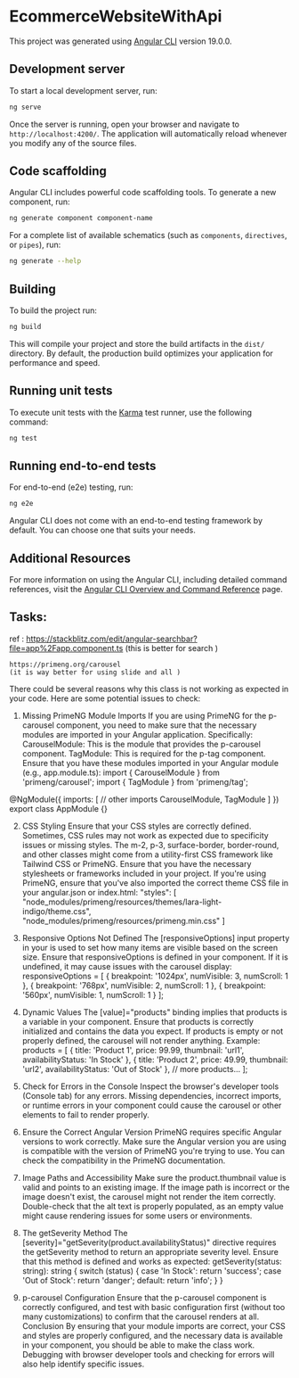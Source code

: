 # EcommerceWebsiteWithApi

This project was generated using [Angular CLI](https://github.com/angular/angular-cli) version 19.0.0.

## Development server

To start a local development server, run:

```bash
ng serve
```

Once the server is running, open your browser and navigate to `http://localhost:4200/`. The application will automatically reload whenever you modify any of the source files.

## Code scaffolding

Angular CLI includes powerful code scaffolding tools. To generate a new component, run:

```bash
ng generate component component-name
```

For a complete list of available schematics (such as `components`, `directives`, or `pipes`), run:

```bash
ng generate --help
```

## Building

To build the project run:

```bash
ng build
```

This will compile your project and store the build artifacts in the `dist/` directory. By default, the production build optimizes your application for performance and speed.

## Running unit tests

To execute unit tests with the [Karma](https://karma-runner.github.io) test runner, use the following command:

```bash
ng test
```

## Running end-to-end tests

For end-to-end (e2e) testing, run:

```bash
ng e2e
```

Angular CLI does not come with an end-to-end testing framework by default. You can choose one that suits your needs.

## Additional Resources

For more information on using the Angular CLI, including detailed command references, visit the [Angular CLI Overview and Command Reference](https://angular.dev/tools/cli) page.

## Tasks:

ref : 
    https://stackblitz.com/edit/angular-searchbar?file=app%2Fapp.component.ts
    (this is better for search )

    https://primeng.org/carousel
    (it is way better for using slide and all )

There could be several reasons why this class is not working as expected in your code. Here are some potential issues to check:
1. Missing PrimeNG Module Imports
If you are using PrimeNG for the p-carousel component, you need to make sure that the necessary modules are imported in your Angular application. Specifically:
CarouselModule: This is the module that provides the p-carousel component.
TagModule: This is required for the p-tag component.
Ensure that you have these modules imported in your Angular module (e.g., app.module.ts):
import { CarouselModule } from 'primeng/carousel';
import { TagModule } from 'primeng/tag';

@NgModule({
  imports: [
    // other imports
    CarouselModule,
    TagModule
  ]
})
export class AppModule {}

2. CSS Styling
Ensure that your CSS styles are correctly defined. Sometimes, CSS rules may not work as expected due to specificity issues or missing styles.
The m-2, p-3, surface-border, border-round, and other classes might come from a utility-first CSS framework like Tailwind CSS or PrimeNG. Ensure that you have the necessary stylesheets or frameworks included in your project.
If you're using PrimeNG, ensure that you've also imported the correct theme CSS file in your angular.json or index.html:
"styles": [
  "node_modules/primeng/resources/themes/lara-light-indigo/theme.css",
  "node_modules/primeng/resources/primeng.min.css"
]

3. Responsive Options Not Defined
The [responsiveOptions] input property in your <p-carousel> is used to set how many items are visible based on the screen size. Ensure that responsiveOptions is defined in your component. If it is undefined, it may cause issues with the carousel display:
responsiveOptions = [
  {
    breakpoint: '1024px',
    numVisible: 3,
    numScroll: 1
  },
  {
    breakpoint: '768px',
    numVisible: 2,
    numScroll: 1
  },
  {
    breakpoint: '560px',
    numVisible: 1,
    numScroll: 1
  }
];

4. Dynamic Values
The [value]="products" binding implies that products is a variable in your component. Ensure that products is correctly initialized and contains the data you expect. If products is empty or not properly defined, the carousel will not render anything.
Example:
products = [
  { title: 'Product 1', price: 99.99, thumbnail: 'url1', availabilityStatus: 'In Stock' },
  { title: 'Product 2', price: 49.99, thumbnail: 'url2', availabilityStatus: 'Out of Stock' },
  // more products...
];

5. Check for Errors in the Console
Inspect the browser's developer tools (Console tab) for any errors. Missing dependencies, incorrect imports, or runtime errors in your component could cause the carousel or other elements to fail to render properly.
6. Ensure the Correct Angular Version
PrimeNG requires specific Angular versions to work correctly. Make sure the Angular version you are using is compatible with the version of PrimeNG you're trying to use. You can check the compatibility in the PrimeNG documentation.
7. Image Paths and Accessibility
Make sure the product.thumbnail value is valid and points to an existing image. If the image path is incorrect or the image doesn't exist, the carousel might not render the item correctly.
Double-check that the alt text is properly populated, as an empty value might cause rendering issues for some users or environments.
8. The getSeverity Method
The [severity]="getSeverity(product.availabilityStatus)" directive requires the getSeverity method to return an appropriate severity level. Ensure that this method is defined and works as expected:
getSeverity(status: string): string {
  switch (status) {
    case 'In Stock':
      return 'success';
    case 'Out of Stock':
      return 'danger';
    default:
      return 'info';
  }
}

9. p-carousel Configuration
Ensure that the p-carousel component is correctly configured, and test with basic configuration first (without too many customizations) to confirm that the carousel renders at all.
Conclusion
By ensuring that your module imports are correct, your CSS and styles are properly configured, and the necessary data is available in your component, you should be able to make the class work. Debugging with browser developer tools and checking for errors will also help identify specific issues.
